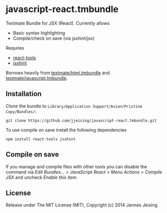 javascript-react.tmbundle
=========================

Textmate Bundle for JSX (React). Currently allows

* Basic syntax highlighting
* Compile/check on save (via jsxhint/jsx)

Requires

* [react-tools](https://www.npmjs.org/package/react-tools)
* [jsxhint](https://www.npmjs.org/package/jsxhint)

Borrows heavily from [textmate/html.tmbundle](https://github.com/textmate/html.tmbundle) and [textmate/javascript.tmbundle](https://github.com/textmate/javascript.tmbundle).

Installation
------------

Clone the bundle to `Library/Application Support/Avian/Pristine Copy/Bundles/`:

```
git clone https://github.com/jjeising/javascript-react.tmbundle.git
```

To use compile on save install the following dependencies

```
npm install react-tools jsxhint
```

Compile on save
---------------

If you manage and compile files with other tools you can disable the command via *Edit Bundles…* > *JavaScript React* > *Menu Actions* > *Compile JSX* and uncheck *Enable this item*.


License
-------

Release under The MIT License (MIT), Copyright (c) 2014 Jannes Jeising
